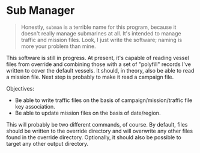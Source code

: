 # Sub Manager

> Honestly, `subman` is a terrible name for this program, because it doesn't really manage submarines at all. It's intended to manage traffic and mission files. Look, I just write the software; naming is more your problem than mine.

This software is still in progress. At present, it's capable of reading vessel files from override and combining those with a set of "polyfill" records I've written to cover the default vessels. It should, in theory, also be able to read a mission file. Next step is probably to make it read a campaign file.

Objectives:

- Be able to write traffic files on the basis of campaign/mission/traffic file key association.
- Be able to update mission files on the basis of date/region.

This will probably be two different commands, of course. By default, files should be written to the override directory and will overwrite any other files found in the override directory. Optionally, it should also be possible to target any other output directory.
